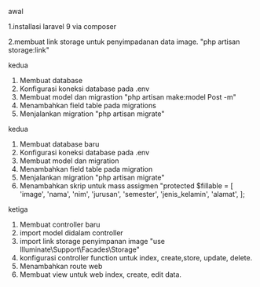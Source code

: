 awal

1.installasi laravel 9 via composer

2.membuat link storage untuk penyimpadanan data image.
"php artisan storage:link"

kedua
1. Membuat database
2. Konfigurasi koneksi database pada .env
3. Membuat model dan migrastion
"php artisan make:model Post -m"
4. Menambahkan  field table pada migrations
5. Menjalankan migration
"php artisan migrate"

kedua
1. Membuat database baru
2. Konfigurasi koneksi database pada .env
3. Membuat model dan migration
4. Menambahkan field table pada migration
5. Menjalankan migration
"php artisan migrate"
6. Menambahkan skrip untuk mass assigmen
"protected $fillable = [
        'image',
        'nama',
        'nim',
        'jurusan',
        'semester',
        'jenis_kelamin',
        'alamat',
    ];
	
ketiga
1. Membuat controller baru
2. import model didalam controller
3.   import link storage penyimpanan image
"use Illuminate\Support\Facades\Storage"
4. konfigurasi controller function untuk index, create,store, update, delete.
5. Menambahkan route web
6. Membuat view untuk web index, create, edit data.
